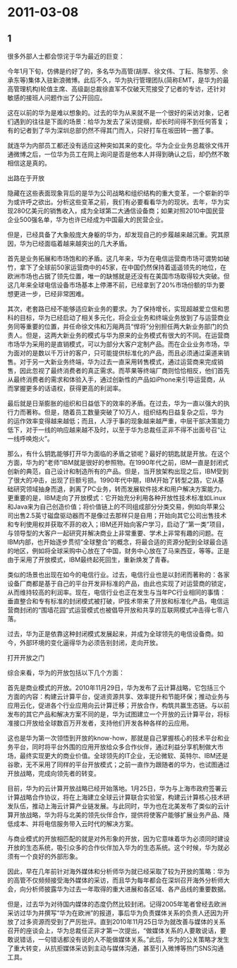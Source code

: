 # 2011-03-08

## 1

很多外部人士都会惊诧于华为最近的巨变：

今年1月下旬，仿佛是约好了的，多名华为高管(胡厚、徐文伟、丁耘、陈黎芳、余承东等)集体入驻新浪微博。此后不久，华为执行管理团队(简称EMT，是华为的最高管理机构)轮值主席、高级副总裁徐直军不仅破天荒接受了记者的专访，还针对敏感的接班人问题作出了公开回应。

这在以前的华为是难以想象的。过去的华为从来就不是一个很好的采访对象，记者们遇到的往往是下面的场景：给华为发去了采访提纲，却长时间得不到任何答复；有的记者到了华为深圳总部仍然不得其门而入，只好打车在坂田转一圈了事。

就连华为内部员工都还没有适应这种突如其来的变化。华为企业业务总裁徐文伟开通微博之后，一位华为员工在网上询问是否是他本人并得到确认之后，却仍然不敢相信这是真的。

出路在于开放

隐藏在这些表面现象背后的是华为公司战略和组织结构的重大变革，一个崭新的华为或许呼之欲出。分析这些变革之前，我们有必要看看华为的现状。去年，华为实现280亿美元的销售收入，成为全球第二大通信设备商；如果对照2010中国民营企业500强名单，华为也许已经成为中国最大的民营企业。

但是，已经具备了大象般庞大身躯的华为，却发现自己的步履越来越沉重。究其原因，华为已经面临着越来越突出的几大矛盾。

首先是业务拓展和市场饱和的矛盾。这几年来，华为在电信运营商市场可谓势如破竹，拿下了全球前50家运营商中的45家，在中国仍然保持着遥遥领先的地位，在欧洲市场也占据了领先位置，唯一的缺憾就是还没有在美国市场取得较大突破。但这几年来全球电信设备市场基本上停滞不前，已经拿到了20%市场份额的华为要想更进一步，已经非常困难。

其次，老套路已经不能够适应新业务的要求。为了保持增长，实现超越爱立信和思科的目标，华为已经启动了相关多元化，将企业业务和终端业务放到了与运营商业务同等重要的位置，并任命徐文伟和万飚两员“悍将”分别担任两大新业务部门的负责人。但是，这两大新业务的模式与华为原来的业务模式有很大的不同。在运营商市场华为采用的是直销模式，可以为部分大客户定制产品。而在企业业务市场，华为面对的是数以千万计的客户，只可能提供标准化的产品，而且必须通过渠道来销售。对于另一大新业务终端，华为过去一直采用转售模式，通过运营商来完成销售，因此忽视了最终消费者的真正需求。而苹果等终端厂商则恰恰相反，他们首先从最终消费者的需求和体验入手，通过创新性的产品如iPhone来引导运营商，从而掌握更多的话语权，获得更高的利润率。

最后就是日渐膨胀的组织和日益低下的效率的矛盾。在过去，华为一直以强大的执行力而著称。但是，随着员工数量突破了10万人，组织结构日益复杂之后，华为的运作效率变得越来越低；而且，人浮于事的现象越来越严重，中层干部决策能力低下，对于一线的响应越来越不及时，以至于华为总裁任正非不得不出面号召“让一线呼唤炮火”。

那么，有什么钥匙能够打开华为面临的矛盾之锁呢？最好的钥匙就是开放。在这个方面，华为的“老师”IBM就是很好的参照物。在1990年代之前，IBM一直是封闭式创新的典范，自己设计和制造所有的产品。但是，当开放架构出现之后，IBM受到了很大的冲击，出现了巨额亏损。1990年代中期，IBM开始了转型之路，它从基础研究领域抽身而退，剥离了PC业务，转而发展软件技术和用户解决方案能力。更重要的是，IBM走向了开放模式：它开始充分利用各种开放性技术标准如Linux和Java来为自己创造价值；将价值链上的不同组成部分分类交易，例如向苹果公司出售2.5英寸磁盘驱动器而不是像过去那样只是自用；开始向其它公司出售技术和专利使用权并获取不菲的收入；IBM还开始向客户学习，启动了“第一类”项目，与领导型的大客户一起研究并解决商业上非常重要、学术上非常有趣的问题。在IBM内部，也开始逐步贯彻“全球整合”的概念，将最合适的资源分配到全球最合适的地区，例如将全球采购中心放在了中国，财务中心放在了马来西亚，等等。正是由于采用了开放模式，IBM最终起死回生，重新焕发了青春。

类似的场景也出现在如今的电信行业。过去，电信行业也是以封闭而著称的：各家设备厂商都是基于自己的平台开发非标准的产品，由此也实现了对运营商的锁定，从而维持较高的利润率。现在，电信行业也正在发生与当年PC行业相同的事情：垂直整合和专有标准的封闭模式被打破，IP技术带来了开放和标准化产品，电信运营商封闭的“围墙花园”式运营模式也被倡导开放和共享的互联网模式冲击得七零八落。

过去，华为正是依靠这种封闭模式发展起来，并成为全球领先的电信设备商。如今，外部环境的变化逼得华为必须告别封闭，走向开放。

打开开放之门

综合来看，华为的开放包括以下几个方面：

首先是商业模式的开放。2010年11月29日，华为发布了云计算战略，它包括三个方面的内容：构建云计算平台，促进资源共享、效率提升和节能环保；推动业务与应用云化，促进各个行业应用向云计算迁移；开放合作，构筑共赢生态链。与以前发布的其它产品和解决方案不同的是，华为试图建立一个开放的云计算平台，将标准接口开放给全球数百万开发者，支持他们开发各种各样的云应用。

这也是华为第一次领悟到开放的know-how，那就是自己掌握核心的技术平台和业务平台，同时将平台外围的应用开放给众多合作伙伴，通过利益分享机制做大市场，最终实现更大的商业价值。全球领先的IT企业，无论微软、英特尔、IBM还是谷歌，无不采用了同样的平台开放模式；之前一直作为跟随者的华为，也试图通过开放战略，完成向领先者的转变。

目前，华为的云计算开放战略已经开始落地。1月25日，华为与上海市政府签署云计算战略合作协议，将在上海建立全球云计算联合实验室，构建云计算核心技术研发队伍，推动上海云计算产业链发展。与此同时，华为也在北美发布了类似的云计算开放战略，华为将与北美的领先伙伴合作，提供将使客户能够扩展业务产品、降低成本、并将电信服务带入云时代的解决方案。

与商业模式的开放相匹配的就是对外形象的开放，因为它意味着华为必须同时建设开放的生态系统，吸引众多的合作伙伴加入华为的生态系统。这个时候，华为就必须有一个良好的外部形象。

因此，早在几年前针对海外媒体和分析师华为就已经采取了较为开放的策略：华为的高管不仅频频接受海外媒体的采访，而且华为每年都会在深圳召开海外分析师大会，向分析师披露华为过去一年取得的重大进展和各区域、各产品线的重要数据。

但是，过去华为对待国内媒体的态度仍然比较封闭。记得2005年笔者曾经去欧洲采访过华为并撰写“华为在欧洲”的报道，事后华为负责媒体关系的负责人还因为开放了过多资源而受到了严厉批评。直到2010年11月25日华为就改善与媒体的关系召开的座谈会上，华为总裁任正非才第一次提出，“做媒体关系的人要敢说话，要敢说错话，一句错话都没有说的人不能做媒体关系。”此后，华为的公关策略才发生了重大转变，从抗拒媒体采访到主动与媒体沟通，甚至引入微博等热门SNS沟通工具。

